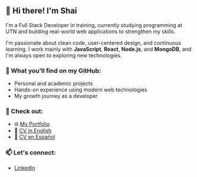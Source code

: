 ## 👋 Hi there! I'm Shai

I'm a Full Stack Developer in training, currently studying programming at UTN and building real-world web applications to strengthen my skills.

I'm passionate about clean code, user-centered design, and continuous learning. I work mainly with **JavaScript**, **React**, **Node.js**, and **MongoDB**, and I'm always open to exploring new technologies.

### 🚀 What you'll find on my GitHub:
- Personal and academic projects
- Hands-on experience using modern web technologies
- My growth journey as a developer

### 📂 Check out:
- 🌐 [My Portfolio](https://www.linkedin.com/in/shai-kohn/)
- 📄 [CV in English](https://drive.google.com/file/d/1dT453fKF4iGeJvCKH043xmr1X27zSYpq/view?usp=drive_link)
- 📄 [CV en Español](https://drive.google.com/file/d/1WH4jIqUbIkztDlV-DE3KQeXt-h9VA2qv/view?usp=drive_link)

### 📫 Let's connect:
- [LinkedIn](https://www.linkedin.com/in/shai-kohn/)
